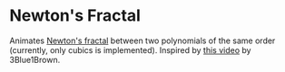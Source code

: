 # Newton's Fractal
Animates [Newton's fractal](https://en.wikipedia.org/wiki/Newton_fractal) between two polynomials of the same order (currently, only cubics is implemented). Inspired by [this video](vidhttps://www.youtube.com/watch?v=-RdOwhmqP5seo) by 3Blue1Brown.

